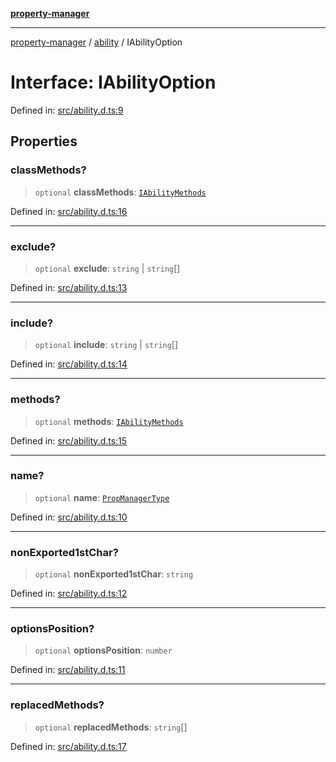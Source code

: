 [**property-manager**](../../README.md)

***

[property-manager](../../modules.md) / [ability](../README.md) / IAbilityOption

# Interface: IAbilityOption

Defined in: [src/ability.d.ts:9](https://github.com/snowyu/property-manager.js/blob/7cecb27374754b743733e81c6027a17dd0c349c2/src/ability.d.ts#L9)

## Properties

### classMethods?

> `optional` **classMethods**: [`IAbilityMethods`](IAbilityMethods.md)

Defined in: [src/ability.d.ts:16](https://github.com/snowyu/property-manager.js/blob/7cecb27374754b743733e81c6027a17dd0c349c2/src/ability.d.ts#L16)

***

### exclude?

> `optional` **exclude**: `string` \| `string`[]

Defined in: [src/ability.d.ts:13](https://github.com/snowyu/property-manager.js/blob/7cecb27374754b743733e81c6027a17dd0c349c2/src/ability.d.ts#L13)

***

### include?

> `optional` **include**: `string` \| `string`[]

Defined in: [src/ability.d.ts:14](https://github.com/snowyu/property-manager.js/blob/7cecb27374754b743733e81c6027a17dd0c349c2/src/ability.d.ts#L14)

***

### methods?

> `optional` **methods**: [`IAbilityMethods`](IAbilityMethods.md)

Defined in: [src/ability.d.ts:15](https://github.com/snowyu/property-manager.js/blob/7cecb27374754b743733e81c6027a17dd0c349c2/src/ability.d.ts#L15)

***

### name?

> `optional` **name**: [`PropManagerType`](../type-aliases/PropManagerType.md)

Defined in: [src/ability.d.ts:10](https://github.com/snowyu/property-manager.js/blob/7cecb27374754b743733e81c6027a17dd0c349c2/src/ability.d.ts#L10)

***

### nonExported1stChar?

> `optional` **nonExported1stChar**: `string`

Defined in: [src/ability.d.ts:12](https://github.com/snowyu/property-manager.js/blob/7cecb27374754b743733e81c6027a17dd0c349c2/src/ability.d.ts#L12)

***

### optionsPosition?

> `optional` **optionsPosition**: `number`

Defined in: [src/ability.d.ts:11](https://github.com/snowyu/property-manager.js/blob/7cecb27374754b743733e81c6027a17dd0c349c2/src/ability.d.ts#L11)

***

### replacedMethods?

> `optional` **replacedMethods**: `string`[]

Defined in: [src/ability.d.ts:17](https://github.com/snowyu/property-manager.js/blob/7cecb27374754b743733e81c6027a17dd0c349c2/src/ability.d.ts#L17)
